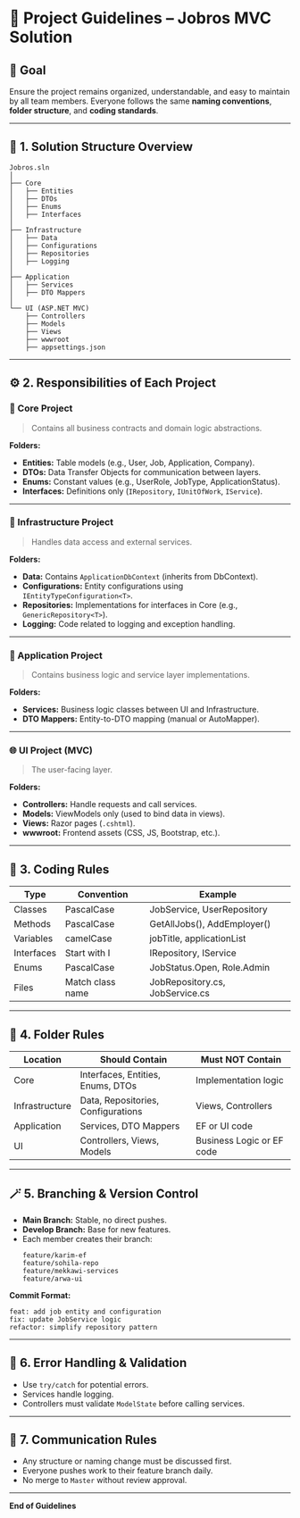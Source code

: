 
# 🧭 Project Guidelines – Jobros MVC Solution

## 🎯 Goal
Ensure the project remains organized, understandable, and easy to maintain by all team members. Everyone follows the same **naming conventions**, **folder structure**, and **coding standards**.

---

## 🧱 1. Solution Structure Overview
```
Jobros.sln
│
├── Core
│   ├── Entities
│   ├── DTOs
│   ├── Enums
│   ├── Interfaces
│
├── Infrastructure
│   ├── Data
│   ├── Configurations
│   ├── Repositories
│   ├── Logging
│
├── Application
│   ├── Services
│   ├── DTO Mappers
│
└── UI (ASP.NET MVC)
    ├── Controllers
    ├── Models
    ├── Views
    ├── wwwroot
    ├── appsettings.json
```

---

## ⚙️ 2. Responsibilities of Each Project

### 🧩 Core Project
> Contains all business contracts and domain logic abstractions.

**Folders:**
- **Entities:** Table models (e.g., User, Job, Application, Company).
- **DTOs:** Data Transfer Objects for communication between layers.
- **Enums:** Constant values (e.g., UserRole, JobType, ApplicationStatus).
- **Interfaces:** Definitions only (`IRepository`, `IUnitOfWork`, `IService`).

---

### 🧰 Infrastructure Project
> Handles data access and external services.

**Folders:**
- **Data:** Contains `ApplicationDbContext` (inherits from DbContext).
- **Configurations:** Entity configurations using `IEntityTypeConfiguration<T>`.
- **Repositories:** Implementations for interfaces in Core (e.g., `GenericRepository<T>`).
- **Logging:** Code related to logging and exception handling.

---

### 🧠 Application Project
> Contains business logic and service layer implementations.

**Folders:**
- **Services:** Business logic classes between UI and Infrastructure.
- **DTO Mappers:** Entity-to-DTO mapping (manual or AutoMapper).

---

### 🌐 UI Project (MVC)
> The user-facing layer.

**Folders:**
- **Controllers:** Handle requests and call services.
- **Models:** ViewModels only (used to bind data in views).
- **Views:** Razor pages (`.cshtml`).
- **wwwroot:** Frontend assets (CSS, JS, Bootstrap, etc.).

---

## 🧾 3. Coding Rules

| Type | Convention | Example |
|------|-------------|----------|
| Classes | PascalCase | JobService, UserRepository |
| Methods | PascalCase | GetAllJobs(), AddEmployer() |
| Variables | camelCase | jobTitle, applicationList |
| Interfaces | Start with I | IRepository, IService |
| Enums | PascalCase | JobStatus.Open, Role.Admin |
| Files | Match class name | JobRepository.cs, JobService.cs |

---

## 🧩 4. Folder Rules

| Location 	 | Should Contain 		         | Must NOT Contain 	  |
|--------------- |----------------------------------- |---------------------------|
| Core 		 | Interfaces, Entities, Enums, DTOs  | Implementation logic 	  |
| Infrastructure | Data, Repositories, Configurations | Views, Controllers 	  |
| Application 	 | Services, DTO Mappers		         | EF or UI code 		  |
| UI 		 | Controllers, Views, Models 	         | Business Logic or EF code |

---

## 🪄 5. Branching & Version Control

- **Main Branch:** Stable, no direct pushes.  
- **Develop Branch:** Base for new features.  
- Each member creates their branch:  
  ```
  feature/karim-ef
  feature/sohila-repo
  feature/mekkawi-services
  feature/arwa-ui
  ```

**Commit Format:**
```
feat: add job entity and configuration
fix: update JobService logic
refactor: simplify repository pattern
```

---

## 🧩 6. Error Handling & Validation

- Use `try/catch` for potential errors.
- Services handle logging.
- Controllers must validate `ModelState` before calling services.

---

## 💬 7. Communication Rules

- Any structure or naming change must be discussed first.
- Everyone pushes work to their feature branch daily.
- No merge to `Master` without review approval.

---

**End of Guidelines**
